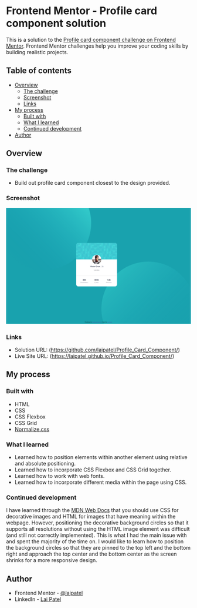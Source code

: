 # Frontend Mentor - Profile card component solution

This is a solution to the [Profile card component challenge on Frontend Mentor](https://www.frontendmentor.io/challenges/profile-card-component-cfArpWshJ). Frontend Mentor challenges help you improve your coding skills by building realistic projects. 

## Table of contents

- [Overview](#overview)
  - [The challenge](#the-challenge)
  - [Screenshot](#screenshot)
  - [Links](#links)
- [My process](#my-process)
  - [Built with](#built-with)
  - [What I learned](#what-i-learned)
  - [Continued development](#continued-development)
- [Author](#author)

## Overview

### The challenge

- Build out profile card component closest to the design provided.

### Screenshot

![](./images/Screenshot.png)

### Links

- Solution URL: (https://github.com/laipatel/Profile_Card_Component/)
- Live Site URL: (https://laipatel.github.io/Profile_Card_Component/)

## My process

### Built with

- HTML
- CSS
- CSS Flexbox
- CSS Grid
- [Normalize.css](https://necolas.github.io/normalize.css/)

### What I learned

- Learned how to position elements within another element using relative and absolute positioning.
- Learned how to incorporate CSS Flexbox and CSS Grid together.
- Learned how to work with web fonts.
- Learned how to incorporate different media within the page using CSS.

### Continued development

I have learned through the [MDN Web Docs](https://developer.mozilla.org/en-US/docs/Learn/HTML/Multimedia_and_embedding/Images_in_HTML#css_background_images) that you should use CSS for decorative images and HTML for images that have meaning within the webpage. However, positioning the decorative background circles so that it supports all resolutions without using the HTML image element was difficult (and still not correctly implemented). This is what I had the main issue with and spent the majority of the time on. I would like to learn how to position the background circles so that they are pinned to the top left and the bottom right and approach the top center and the bottom center as the screen shrinks for a more responsive design.

## Author

- Frontend Mentor - [@laipatel](https://www.frontendmentor.io/profile/laipatel)
- LinkedIn - [Lai Patel](https://www.linkedin.com/in/laip/)
